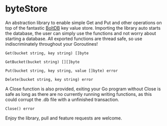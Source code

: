 # byteStore
An abstraction library to enable simple Get and Put and other operations on top of the fantastic [BoltDB](github.com/boltdb/bolt) key value store. Importing the library auto starts the database, the user can simply use the functions and not worry about starting a database. All exported functions are thread safe, so use indiscriminately throughout your Goroutines!

    Get(bucket string, key string) []byte
    
    GetBucket(bucket string) [][]byte

    Put(bucket string, key string, value []byte) error
    
    Delete(bucket string, key string) error

A Close function is also provided, exiting your Go program without Close is safe as long as there are no currently running writing functions, as this could corrupt the .db file with a unfinished transaction.

    Close() error

Enjoy the library, pull and feature requests are welcome.
